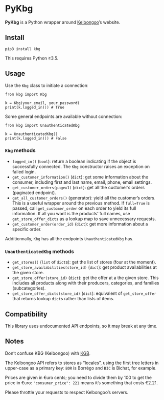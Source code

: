 # PyKbg

**PyKbg** is a Python wrapper around [Kelbongoo][]’s website.

[Kelbongoo]: https://www.kelbongoo.com

## Install

    pip3 install kbg

This requires Python ≥3.5.

## Usage
Use the `Kbg` class to initiate a connection:
```python3
from kbg import Kbg

k = Kbg(your_email, your_password)
print(k.logged_in()) # True
```

Some general endpoints are available without connection:
```python3
from kbg import UnauthenticatedKbg

k = UnauthenticatedKbg()
print(k.logged_in()) # False
```

### `Kbg` methods
* `logged_in()` (`bool`): return a boolean indicating if the object is
  successfully connected. The `Kbg` constructor raises an exception on failed
  login.
* `get_customer_information()` (`dict`): get some information about the
  consumer, including first and last name, email, phone, email settings.
* `get_customer_orders(page=1)` (`dict`): get all the customer’s orders
  (paginated endpoint).
* `get_all_customer_orders()` (generator): yield all the customer’s orders.
  This is a useful wrapper around the previous method. If `full=True` is
  passed, call `get_customer_order` on each order to yield its full
  information. If all you want is the products’ full names, use
  ``get_store_offer_dicts`` as a lookup map to save unnecessary requests.
* `get_customer_order(order_id)` (`dict`): get more information about a
  specific order.

Additionnally, `Kbg` has all the endpoints `UnauthenticatedKbg` has.

### `UnauthenticatedKbg` methods
* `get_stores()` (`list` of `dict`s): get the list of stores (four at the
  moment).
* `get_store_availabilities(store_id)` (`dict`): get product availabilities at
  the given store.
* `get_store_offer(store_id)` (`dict`): get the offer at a the given store.
  This includes all products along with their producers, categories, and
  families (subcategories).
* `get_store_offer_dicts(store_id)` (`dict`): equivalent of `get_store_offer`
  that returns lookup ``dict``s rather than lists of items.

## Compatibility
This library uses undocumented API endpoints, so it may break at any time.

## Notes
Don’t confuse KBG (Kelbongoo) with [KGB](https://en.wikipedia.org/wiki/KGB).

The Kelbongoo API refers to stores as “locales”, using the first tree letters
in upper-case as a primary key: `BOR` is Borrégo and `BIC` is Bichat, for
example.

Prices are given in €uro cents; you need to divide them by 100 to get the
price in €uro: `"consumer_price": 221` means it’s something that costs €2.21.

Please throttle your requests to respect Kelbongoo’s servers.
